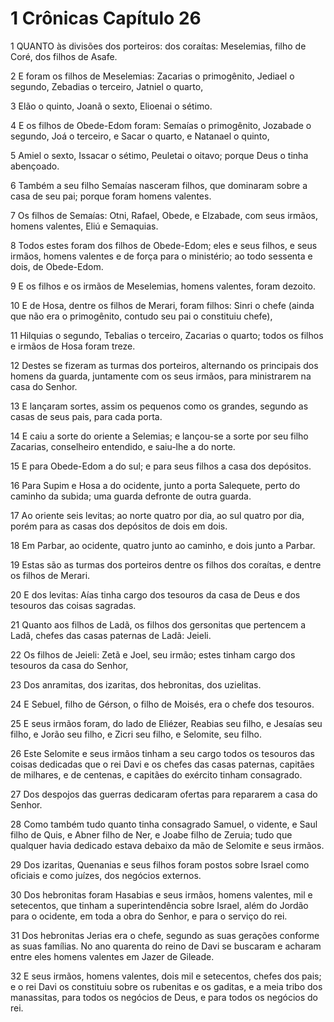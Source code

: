 # 1 Crônicas Capítulo 26

1	QUANTO às divisões dos porteiros: dos coraítas: Meselemias, filho de Coré, dos filhos de Asafe.

2	E foram os filhos de Meselemias: Zacarias o primogênito, Jediael o segundo, Zebadias o terceiro, Jatniel o quarto,

3	Elão o quinto, Joanã o sexto, Elioenai o sétimo.

4	E os filhos de Obede-Edom foram: Semaías o primogênito, Jozabade o segundo, Joá o terceiro, e Sacar o quarto, e Natanael o quinto,

5	Amiel o sexto, Issacar o sétimo, Peuletai o oitavo; porque Deus o tinha abençoado.

6	Também a seu filho Semaías nasceram filhos, que dominaram sobre a casa de seu pai; porque foram homens valentes.

7	Os filhos de Semaías: Otni, Rafael, Obede, e Elzabade, com seus irmãos, homens valentes, Eliú e Semaquias.

8	Todos estes foram dos filhos de Obede-Edom; eles e seus filhos, e seus irmãos, homens valentes e de força para o ministério; ao todo sessenta e dois, de Obede-Edom.

9	E os filhos e os irmãos de Meselemias, homens valentes, foram dezoito.

10	E de Hosa, dentre os filhos de Merari, foram filhos: Sinri o chefe (ainda que não era o primogênito, contudo seu pai o constituiu chefe),

11	Hilquias o segundo, Tebalias o terceiro, Zacarias o quarto; todos os filhos e irmãos de Hosa foram treze.

12	Destes se fizeram as turmas dos porteiros, alternando os principais dos homens da guarda, juntamente com os seus irmãos, para ministrarem na casa do Senhor.

13	E lançaram sortes, assim os pequenos como os grandes, segundo as casas de seus pais, para cada porta.

14	E caiu a sorte do oriente a Selemias; e lançou-se a sorte por seu filho Zacarias, conselheiro entendido, e saiu-lhe a do norte.

15	E para Obede-Edom a do sul; e para seus filhos a casa dos depósitos.

16	Para Supim e Hosa a do ocidente, junto a porta Salequete, perto do caminho da subida; uma guarda defronte de outra guarda.

17	Ao oriente seis levitas; ao norte quatro por dia, ao sul quatro por dia, porém para as casas dos depósitos de dois em dois.

18	Em Parbar, ao ocidente, quatro junto ao caminho, e dois junto a Parbar.

19	Estas são as turmas dos porteiros dentre os filhos dos coraítas, e dentre os filhos de Merari.

20	E dos levitas: Aías tinha cargo dos tesouros da casa de Deus e dos tesouros das coisas sagradas.

21	Quanto aos filhos de Ladã, os filhos dos gersonitas que pertencem a Ladã, chefes das casas paternas de Ladã: Jeieli.

22	Os filhos de Jeieli: Zetã e Joel, seu irmão; estes tinham cargo dos tesouros da casa do Senhor,

23	Dos anramitas, dos izaritas, dos hebronitas, dos uzielitas.

24	E Sebuel, filho de Gérson, o filho de Moisés, era o chefe dos tesouros.

25	E seus irmãos foram, do lado de Eliézer, Reabias seu filho, e Jesaías seu filho, e Jorão seu filho, e Zicri seu filho, e Selomite, seu filho.

26	Este Selomite e seus irmãos tinham a seu cargo todos os tesouros das coisas dedicadas que o rei Davi e os chefes das casas paternas, capitães de milhares, e de centenas, e capitães do exército tinham consagrado.

27	Dos despojos das guerras dedicaram ofertas para repararem a casa do Senhor.

28	Como também tudo quanto tinha consagrado Samuel, o vidente, e Saul filho de Quis, e Abner filho de Ner, e Joabe filho de Zeruia; tudo que qualquer havia dedicado estava debaixo da mão de Selomite e seus irmãos.

29	Dos izaritas, Quenanias e seus filhos foram postos sobre Israel como oficiais e como juízes, dos negócios externos.

30	Dos hebronitas foram Hasabias e seus irmãos, homens valentes, mil e setecentos, que tinham a superintendência sobre Israel, além do Jordão para o ocidente, em toda a obra do Senhor, e para o serviço do rei.

31	Dos hebronitas Jerias era o chefe, segundo as suas gerações conforme as suas famílias. No ano quarenta do reino de Davi se buscaram e acharam entre eles homens valentes em Jazer de Gileade.

32	E seus irmãos, homens valentes, dois mil e setecentos, chefes dos pais; e o rei Davi os constituiu sobre os rubenitas e os gaditas, e a meia tribo dos manassitas, para todos os negócios de Deus, e para todos os negócios do rei.

